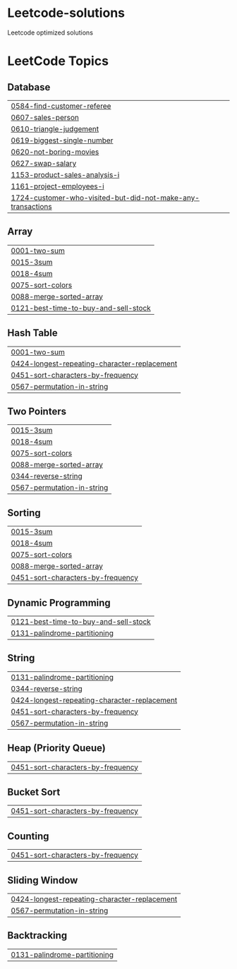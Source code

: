 # Leetcode-solutions
Leetcode optimized solutions

<!---LeetCode Topics Start-->
# LeetCode Topics
## Database
|  |
| ------- |
| [0584-find-customer-referee](https://github.com/ritikporwal710/LeetCode-Solutions/tree/master/0584-find-customer-referee) |
| [0607-sales-person](https://github.com/ritikporwal710/LeetCode-Solutions/tree/master/0607-sales-person) |
| [0610-triangle-judgement](https://github.com/ritikporwal710/LeetCode-Solutions/tree/master/0610-triangle-judgement) |
| [0619-biggest-single-number](https://github.com/ritikporwal710/LeetCode-Solutions/tree/master/0619-biggest-single-number) |
| [0620-not-boring-movies](https://github.com/ritikporwal710/LeetCode-Solutions/tree/master/0620-not-boring-movies) |
| [0627-swap-salary](https://github.com/ritikporwal710/LeetCode-Solutions/tree/master/0627-swap-salary) |
| [1153-product-sales-analysis-i](https://github.com/ritikporwal710/LeetCode-Solutions/tree/master/1153-product-sales-analysis-i) |
| [1161-project-employees-i](https://github.com/ritikporwal710/LeetCode-Solutions/tree/master/1161-project-employees-i) |
| [1724-customer-who-visited-but-did-not-make-any-transactions](https://github.com/ritikporwal710/LeetCode-Solutions/tree/master/1724-customer-who-visited-but-did-not-make-any-transactions) |
## Array
|  |
| ------- |
| [0001-two-sum](https://github.com/ritikporwal710/LeetCode-Solutions/tree/master/0001-two-sum) |
| [0015-3sum](https://github.com/ritikporwal710/LeetCode-Solutions/tree/master/0015-3sum) |
| [0018-4sum](https://github.com/ritikporwal710/LeetCode-Solutions/tree/master/0018-4sum) |
| [0075-sort-colors](https://github.com/ritikporwal710/LeetCode-Solutions/tree/master/0075-sort-colors) |
| [0088-merge-sorted-array](https://github.com/ritikporwal710/LeetCode-Solutions/tree/master/0088-merge-sorted-array) |
| [0121-best-time-to-buy-and-sell-stock](https://github.com/ritikporwal710/LeetCode-Solutions/tree/master/0121-best-time-to-buy-and-sell-stock) |
## Hash Table
|  |
| ------- |
| [0001-two-sum](https://github.com/ritikporwal710/LeetCode-Solutions/tree/master/0001-two-sum) |
| [0424-longest-repeating-character-replacement](https://github.com/ritikporwal710/LeetCode-Solutions/tree/master/0424-longest-repeating-character-replacement) |
| [0451-sort-characters-by-frequency](https://github.com/ritikporwal710/LeetCode-Solutions/tree/master/0451-sort-characters-by-frequency) |
| [0567-permutation-in-string](https://github.com/ritikporwal710/LeetCode-Solutions/tree/master/0567-permutation-in-string) |
## Two Pointers
|  |
| ------- |
| [0015-3sum](https://github.com/ritikporwal710/LeetCode-Solutions/tree/master/0015-3sum) |
| [0018-4sum](https://github.com/ritikporwal710/LeetCode-Solutions/tree/master/0018-4sum) |
| [0075-sort-colors](https://github.com/ritikporwal710/LeetCode-Solutions/tree/master/0075-sort-colors) |
| [0088-merge-sorted-array](https://github.com/ritikporwal710/LeetCode-Solutions/tree/master/0088-merge-sorted-array) |
| [0344-reverse-string](https://github.com/ritikporwal710/LeetCode-Solutions/tree/master/0344-reverse-string) |
| [0567-permutation-in-string](https://github.com/ritikporwal710/LeetCode-Solutions/tree/master/0567-permutation-in-string) |
## Sorting
|  |
| ------- |
| [0015-3sum](https://github.com/ritikporwal710/LeetCode-Solutions/tree/master/0015-3sum) |
| [0018-4sum](https://github.com/ritikporwal710/LeetCode-Solutions/tree/master/0018-4sum) |
| [0075-sort-colors](https://github.com/ritikporwal710/LeetCode-Solutions/tree/master/0075-sort-colors) |
| [0088-merge-sorted-array](https://github.com/ritikporwal710/LeetCode-Solutions/tree/master/0088-merge-sorted-array) |
| [0451-sort-characters-by-frequency](https://github.com/ritikporwal710/LeetCode-Solutions/tree/master/0451-sort-characters-by-frequency) |
## Dynamic Programming
|  |
| ------- |
| [0121-best-time-to-buy-and-sell-stock](https://github.com/ritikporwal710/LeetCode-Solutions/tree/master/0121-best-time-to-buy-and-sell-stock) |
| [0131-palindrome-partitioning](https://github.com/ritikporwal710/LeetCode-Solutions/tree/master/0131-palindrome-partitioning) |
## String
|  |
| ------- |
| [0131-palindrome-partitioning](https://github.com/ritikporwal710/LeetCode-Solutions/tree/master/0131-palindrome-partitioning) |
| [0344-reverse-string](https://github.com/ritikporwal710/LeetCode-Solutions/tree/master/0344-reverse-string) |
| [0424-longest-repeating-character-replacement](https://github.com/ritikporwal710/LeetCode-Solutions/tree/master/0424-longest-repeating-character-replacement) |
| [0451-sort-characters-by-frequency](https://github.com/ritikporwal710/LeetCode-Solutions/tree/master/0451-sort-characters-by-frequency) |
| [0567-permutation-in-string](https://github.com/ritikporwal710/LeetCode-Solutions/tree/master/0567-permutation-in-string) |
## Heap (Priority Queue)
|  |
| ------- |
| [0451-sort-characters-by-frequency](https://github.com/ritikporwal710/LeetCode-Solutions/tree/master/0451-sort-characters-by-frequency) |
## Bucket Sort
|  |
| ------- |
| [0451-sort-characters-by-frequency](https://github.com/ritikporwal710/LeetCode-Solutions/tree/master/0451-sort-characters-by-frequency) |
## Counting
|  |
| ------- |
| [0451-sort-characters-by-frequency](https://github.com/ritikporwal710/LeetCode-Solutions/tree/master/0451-sort-characters-by-frequency) |
## Sliding Window
|  |
| ------- |
| [0424-longest-repeating-character-replacement](https://github.com/ritikporwal710/LeetCode-Solutions/tree/master/0424-longest-repeating-character-replacement) |
| [0567-permutation-in-string](https://github.com/ritikporwal710/LeetCode-Solutions/tree/master/0567-permutation-in-string) |
## Backtracking
|  |
| ------- |
| [0131-palindrome-partitioning](https://github.com/ritikporwal710/LeetCode-Solutions/tree/master/0131-palindrome-partitioning) |
<!---LeetCode Topics End-->